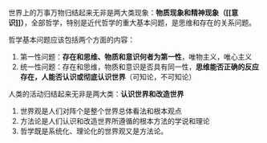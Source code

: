 世界上的万事万物归结起来无非是两大类现象：**物质现象和精神现象（[[意识]]）**，全部哲学，特别是近代哲学的重大基本问题，是思维和存在的关系问题。

哲学基本问题应该包括两个方面的内容：
1. 第一性问题：**存在和思维、物质和意识何者为第一性**，唯物主义，唯心主义
2. 统一性问题：存在和思维，物质和意识是否具有同一性，**思维能否正确的反应存在，人能否认识或彻底认识世界**（可知论，不可知论）

人类的活动归结起来无非是两大类：**认识世界和改造世界**

1. 世界观是人们对阵个是整个世界总体看法和根本观点
2. 方法论是人们认识和改造世界所遵循的根本方法的学说和理论
3. 哲学既是系统化、理论化的世界观又是方法论。

